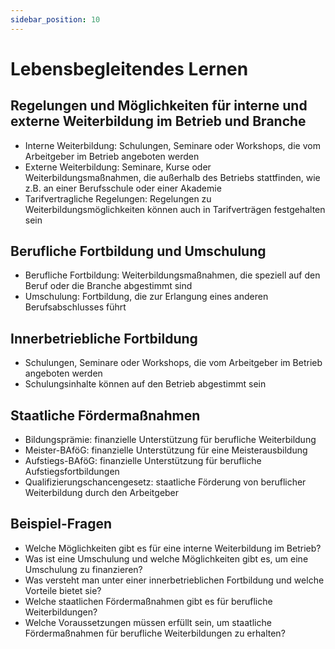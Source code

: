 ```yaml
---
sidebar_position: 10
---
```


# Lebensbegleitendes Lernen

<!-- -   Regelungen und Möglichkeiten für interne und externe Weiterbildung im Betribe und Branche, evtl. tarifvertragliche Regelungen
-   Berufliche Fortbildung und Umschulung
-   Innerbetriebliche Fortbildung
-   Staatliche Fördermaßnahmen -->

## Regelungen und Möglichkeiten für interne und externe Weiterbildung im Betrieb und Branche

-   Interne Weiterbildung: Schulungen, Seminare oder Workshops, die vom Arbeitgeber im Betrieb angeboten werden
-   Externe Weiterbildung: Seminare, Kurse oder Weiterbildungsmaßnahmen, die außerhalb des Betriebs stattfinden, wie z.B. an einer Berufsschule oder einer Akademie
-   Tarifvertragliche Regelungen: Regelungen zu Weiterbildungsmöglichkeiten können auch in Tarifverträgen festgehalten sein

## Berufliche Fortbildung und Umschulung

-   Berufliche Fortbildung: Weiterbildungsmaßnahmen, die speziell auf den Beruf oder die Branche abgestimmt sind
-   Umschulung: Fortbildung, die zur Erlangung eines anderen Berufsabschlusses führt

## Innerbetriebliche Fortbildung

-   Schulungen, Seminare oder Workshops, die vom Arbeitgeber im Betrieb angeboten werden
-   Schulungsinhalte können auf den Betrieb abgestimmt sein

## Staatliche Fördermaßnahmen

-   Bildungsprämie: finanzielle Unterstützung für berufliche Weiterbildung
-   Meister-BAföG: finanzielle Unterstützung für eine Meisterausbildung
-   Aufstiegs-BAföG: finanzielle Unterstützung für berufliche Aufstiegsfortbildungen
-   Qualifizierungschancengesetz: staatliche Förderung von beruflicher Weiterbildung durch den Arbeitgeber

## Beispiel-Fragen

-   Welche Möglichkeiten gibt es für eine interne Weiterbildung im Betrieb?
-   Was ist eine Umschulung und welche Möglichkeiten gibt es, um eine Umschulung zu finanzieren?
-   Was versteht man unter einer innerbetrieblichen Fortbildung und welche Vorteile bietet sie?
-   Welche staatlichen Fördermaßnahmen gibt es für berufliche Weiterbildungen?
-   Welche Voraussetzungen müssen erfüllt sein, um staatliche Fördermaßnahmen für berufliche Weiterbildungen zu erhalten?
